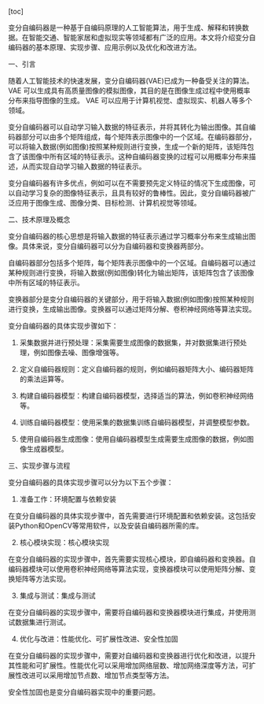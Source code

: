 
[toc]                    
                
                
变分自编码器是一种基于自编码原理的人工智能算法，用于生成、解释和转换数据。在智能交通、智能家居和虚拟现实等领域都有广泛的应用。本文将介绍变分自编码器的基本原理、实现步骤、应用示例以及优化和改进方法。

一、引言

随着人工智能技术的快速发展，变分自编码器(VAE)已成为一种备受关注的算法。 VAE 可以生成具有高质量图像的模拟图像，其目的是在图像生成过程中使用概率分布来指导图像的生成。 VAE 可以应用于计算机视觉、虚拟现实、机器人等多个领域。

变分自编码器可以自动学习输入数据的特征表示，并将其转化为输出图像。其自编码器部分可以由多个矩阵组成，每个矩阵表示图像中的一个区域。在编码器部分，可以将输入数据(例如图像)按照某种规则进行变换，生成一个新的矩阵，该矩阵包含了该图像中所有区域的特征表示。这种自编码器变换的过程可以用概率分布来描述，从而实现自动学习输入数据的特征表示。

变分自编码器有许多优点，例如可以在不需要预先定义特征的情况下生成图像，可以自动学习复杂的图像特征表示，且具有较好的鲁棒性。因此，变分自编码器被广泛应用于图像生成、图像分类、目标检测、计算机视觉等领域。

二、技术原理及概念

变分自编码器的核心思想是将输入数据的特征表示通过学习概率分布来生成输出图像。具体来说，变分自编码器可以分为自编码器和变换器两部分。

自编码器部分包括多个矩阵，每个矩阵表示图像中的一个区域。自编码器可以通过某种规则进行变换，将输入数据(例如图像)转化为输出矩阵，该矩阵包含了该图像中所有区域的特征表示。

变换器部分是变分自编码器的关键部分，用于将输入数据(例如图像)按照某种规则进行变换，生成输出图像。变换器可以通过矩阵分解、卷积神经网络等算法实现。

变分自编码器的具体实现步骤如下：

1. 采集数据并进行预处理：采集需要生成图像的数据集，并对数据集进行预处理，例如图像去噪、图像增强等。

2. 定义自编码器规则：定义自编码器的规则，例如编码器矩阵大小、编码器矩阵的乘法运算等。

3. 构建自编码器模型：构建自编码器模型，选择适当的算法，例如卷积神经网络等。

4. 训练自编码器模型：使用采集的数据集训练自编码器模型，并调整模型参数。

5. 使用自编码器生成图像：使用自编码器模型生成需要生成图像的数据，例如图像生成器模型。

三、实现步骤与流程

变分自编码器的具体实现步骤可以分为以下五个步骤：

1. 准备工作：环境配置与依赖安装

在变分自编码器的具体实现步骤中，首先需要进行环境配置和依赖安装。这包括安装Python和OpenCV等常用软件，以及安装自编码器所需的库。

2. 核心模块实现：核心模块实现

在变分自编码器的实现步骤中，首先需要实现核心模块，即自编码器和变换器。自编码器模块可以使用卷积神经网络等算法实现，变换器模块可以使用矩阵分解、变换矩阵等方法实现。

3. 集成与测试：集成与测试

在变分自编码器的实现步骤中，需要将自编码器和变换器模块进行集成，并使用测试数据集进行测试。

4. 优化与改进：性能优化、可扩展性改进、安全性加固

在变分自编码器的实现步骤中，需要对自编码器和变换器进行优化和改进，以提升其性能和可扩展性。性能优化可以采用增加网络层数、增加网络深度等方法，可扩展性改进可以采用增加节点数、增加节点类型等方法。

安全性加固也是变分自编码器实现中的重要问题。


